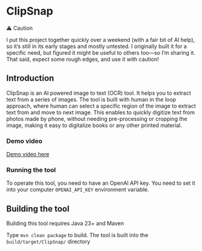 

# ClipSnap

⚠️ Caution

I put this project together quickly over a weekend (with a fair bit of AI help), so it’s still in its early stages and 
mostly untested. I originally built it for a specific need, but figured it might be useful to others too—so I’m sharing 
it. That said, expect some rough edges, and use it with caution!

## Introduction

ClipSnap is an AI powered image to text (OCR) tool. It helps you to extract text from a series of images.
The tool is built with human in the loop approach, where human can select a specific region of the image to extract 
text from and move to next image. This enables to quickly digitize text from photos made by phone, without needing 
pre-processing or cropping the image, making it easy to digitalize books or any other printed material.

### Demo video

[Demo video here](https://www.youtube.com/watch?v=r5gmmUtWGlY)

### Running the tool

To operate this tool, you need to have an OpenAI API key. You need to set it into your computer `OPENAI_API_KEY` 
environment variable.

## Building the tool

Building this tool requires Java 23+ and Maven

Type `mvn clean package` to build. The tool is built into the `build/target/ClipSnap/` directory

